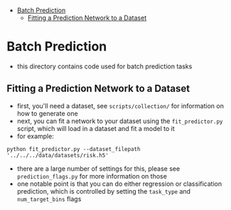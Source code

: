 
<!-- MarkdownTOC -->

- [Batch Prediction](#batch-prediction)
    - [Fitting a Prediction Network to a Dataset](#fitting-a-prediction-network-to-a-dataset)

<!-- /MarkdownTOC -->

# Batch Prediction
- this directory contains code used for batch prediction tasks

## Fitting a Prediction Network to a Dataset
- first, you'll need a dataset, see `scripts/collection/` for information on how to generate one
- next, you can fit a network to your dataset using the `fit_predictor.py` script, which will load in a dataset and fit a model to it
- for example: 
```
python fit_predictor.py --dataset_filepath '../../../data/datasets/risk.h5'
```
- there are a large number of settings for this, please see `prediction_flags.py` for more information on those
- one notable point is that you can do either regression or classification prediction, which is controlled by setting the `task_type` and `num_target_bins` flags